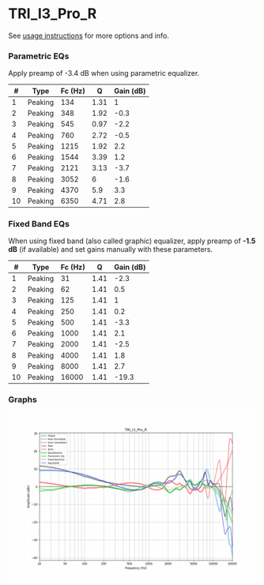# TRI_I3_Pro_R
See [usage instructions](https://github.com/jaakkopasanen/AutoEq#usage) for more options and info.

### Parametric EQs
Apply preamp of -3.4 dB when using parametric equalizer.

|   # | Type    |   Fc (Hz) |    Q |   Gain (dB) |
|-----|---------|-----------|------|-------------|
|   1 | Peaking |       134 | 1.31 |         1   |
|   2 | Peaking |       348 | 1.92 |        -0.3 |
|   3 | Peaking |       545 | 0.97 |        -2.2 |
|   4 | Peaking |       760 | 2.72 |        -0.5 |
|   5 | Peaking |      1215 | 1.92 |         2.2 |
|   6 | Peaking |      1544 | 3.39 |         1.2 |
|   7 | Peaking |      2121 | 3.13 |        -3.7 |
|   8 | Peaking |      3052 | 6    |        -1.6 |
|   9 | Peaking |      4370 | 5.9  |         3.3 |
|  10 | Peaking |      6350 | 4.71 |         2.8 |

### Fixed Band EQs
When using fixed band (also called graphic) equalizer, apply preamp of **-1.5 dB** (if available) and set gains manually with these parameters.

|   # | Type    |   Fc (Hz) |    Q |   Gain (dB) |
|-----|---------|-----------|------|-------------|
|   1 | Peaking |        31 | 1.41 |        -2.3 |
|   2 | Peaking |        62 | 1.41 |         0.5 |
|   3 | Peaking |       125 | 1.41 |         1   |
|   4 | Peaking |       250 | 1.41 |         0.2 |
|   5 | Peaking |       500 | 1.41 |        -3.3 |
|   6 | Peaking |      1000 | 1.41 |         2.1 |
|   7 | Peaking |      2000 | 1.41 |        -2.5 |
|   8 | Peaking |      4000 | 1.41 |         1.8 |
|   9 | Peaking |      8000 | 1.41 |         2.7 |
|  10 | Peaking |     16000 | 1.41 |       -19.3 |

### Graphs
![](./TRI_I3_Pro_R.png)
